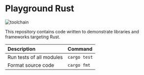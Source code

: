 # Playground Rust

![toolchain]

This repository contains code written to demonstrate libraries and frameworks targeting Rust.

| Description | Command |
| :--- | :--- |
| Run tests of all modules | `cargo test` |
| Format source code | `cargo fmt` |

[toolchain]: https://img.shields.io/badge/rust-stable-1C1C1C.svg "Rust Stable"
